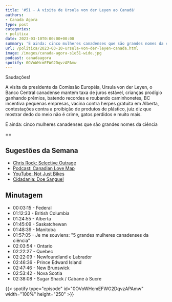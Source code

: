 ```yaml
---
title: '#51 - A visita de Ursula von der Leyen ao Canadá'
authors:
- Canada Agora
type: post
categories:
- politica
date: 2023-03-10T0:00:00+00:00
summary: 'E ainda: cinco mulheres canadenses que são grandes nomes da ciência'
url: /politica/2023-03-10-ursula-von-der-leyen-canada.html
image: /images/canada-agora-s1e51-wide.jpg
podcast: canadaagora
spotify: 0OVoWHcmEFWG2DqvzAPAmw
---
```


Saudações!

A visita da presidente da Comissão Européia, Ursula von der Leyen, o Banco Central canadense mantem taxa de juros estável, crianças prodígio ganhando prêmios, batendo recordes e roubando caminhonetes, BC incentiva pequenas empresas, vacina contra herpes gratuita em Alberta, contestações contra a proibição de produtos de plástico, juiz diz que mostrar dedo do meio não é crime, gatos perdidos e muito mais.

E ainda: cinco mulheres canadenses que são grandes nomes da ciência

==

## Sugestões da Semana
- [Chris Rock: Selective Outrage](https://www.imdb.com/title/tt23571908/)
- [Podcast: Canadian Love Map](https://podcasts.apple.com/ca/podcast/canadian-love-map/id1533294517)
- [YouTube: Not Just Bikes](https://www.youtube.com/@NotJustBikes)
- [Cidadania: Doe Sangue!](https://www.blood.ca)

## Minutagem
- 00:03:15 - Federal
- 01:12:33 - British Columbia
- 01:24:55 - Alberta
- 01:45:09 - Saskatchewan
- 01:48:39 - Manitoba
- 01:57:05 - Je me souviens: "5 grandes mulheres canadenses da ciência"
- 02:03:54 - Ontario
- 02:22:27 - Quebec
- 02:22:09 - Newfoundland e Labrador
- 02:46:36 - Prince Edward Island
- 02:47:46 - New Brunswick
- 02:53:42 - Nova Scotia
- 02:38:08 - Sugar Shack / Cabane à Sucre

{{< spotify type="episode" id="0OVoWHcmEFWG2DqvzAPAmw" width="100%" height="250" >}}
